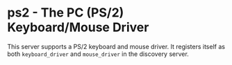 ps2 - The PC (PS/2) Keyboard/Mouse Driver
=========================================

This server supports a PS/2 keyboard and mouse driver. It registers itself as
both `keyboard_driver` and `mouse_driver` in the discovery server.
